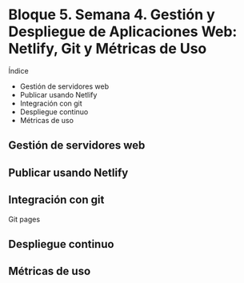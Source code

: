 # Bloque 5. Semana 4. Gestión y Despliegue de Aplicaciones Web: Netlify, Git y Métricas de Uso

Índice 
- Gestión de servidores web
- Publicar usando Netlify 
- Integración con git
- Despliegue continuo
- Métricas de uso


## Gestión de servidores web

## Publicar usando Netlify 

## Integración con git

Git pages 

## Despliegue continuo

## Métricas de uso
